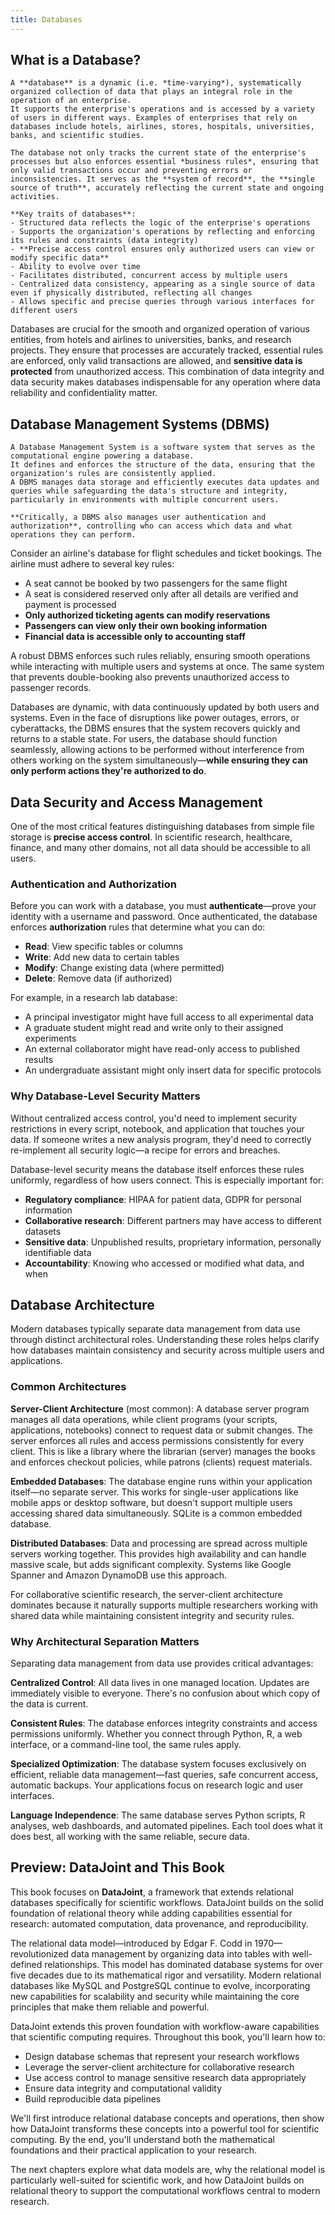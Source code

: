 ```yaml
---
title: Databases
---
```


## What is a Database?

```{card} Database
A **database** is a dynamic (i.e. *time-varying*), systematically organized collection of data that plays an integral role in the operation of an enterprise.
It supports the enterprise's operations and is accessed by a variety of users in different ways. Examples of enterprises that rely on databases include hotels, airlines, stores, hospitals, universities, banks, and scientific studies.

The database not only tracks the current state of the enterprise's processes but also enforces essential *business rules*, ensuring that only valid transactions occur and preventing errors or inconsistencies. It serves as the **system of record**, the **single source of truth**, accurately reflecting the current state and ongoing activities.

**Key traits of databases**:
- Structured data reflects the logic of the enterprise's operations
- Supports the organization's operations by reflecting and enforcing its rules and constraints (data integrity)
- **Precise access control ensures only authorized users can view or modify specific data**
- Ability to evolve over time
- Facilitates distributed, concurrent access by multiple users
- Centralized data consistency, appearing as a single source of data even if physically distributed, reflecting all changes
- Allows specific and precise queries through various interfaces for different users
```

Databases are crucial for the smooth and organized operation of various entities, from hotels and airlines to universities, banks, and research projects. They ensure that processes are accurately tracked, essential rules are enforced, only valid transactions are allowed, and **sensitive data is protected** from unauthorized access. This combination of data integrity and data security makes databases indispensable for any operation where data reliability and confidentiality matter.

## Database Management Systems (DBMS)

```{card} Database Management System
A Database Management System is a software system that serves as the computational engine powering a database.
It defines and enforces the structure of the data, ensuring that the organization's rules are consistently applied.
A DBMS manages data storage and efficiently executes data updates and queries while safeguarding the data's structure and integrity, particularly in environments with multiple concurrent users.

**Critically, a DBMS also manages user authentication and authorization**, controlling who can access which data and what operations they can perform.
```

Consider an airline's database for flight schedules and ticket bookings. The airline must adhere to several key rules:

* A seat cannot be booked by two passengers for the same flight
* A seat is considered reserved only after all details are verified and payment is processed
* **Only authorized ticketing agents can modify reservations**
* **Passengers can view only their own booking information**
* **Financial data is accessible only to accounting staff**

A robust DBMS enforces such rules reliably, ensuring smooth operations while interacting with multiple users and systems at once. The same system that prevents double-booking also prevents unauthorized access to passenger records.

Databases are dynamic, with data continuously updated by both users and systems. Even in the face of disruptions like power outages, errors, or cyberattacks, the DBMS ensures that the system recovers quickly and returns to a stable state. For users, the database should function seamlessly, allowing actions to be performed without interference from others working on the system simultaneously—**while ensuring they can only perform actions they're authorized to do**.

## Data Security and Access Management

One of the most critical features distinguishing databases from simple file storage is **precise access control**. In scientific research, healthcare, finance, and many other domains, not all data should be accessible to all users.

### Authentication and Authorization

Before you can work with a database, you must **authenticate**—prove your identity with a username and password. Once authenticated, the database enforces **authorization** rules that determine what you can do:

- **Read**: View specific tables or columns
- **Write**: Add new data to certain tables  
- **Modify**: Change existing data (where permitted)
- **Delete**: Remove data (if authorized)

For example, in a research lab database:
- A principal investigator might have full access to all experimental data
- A graduate student might read and write only to their assigned experiments
- An external collaborator might have read-only access to published results
- An undergraduate assistant might only insert data for specific protocols

### Why Database-Level Security Matters

Without centralized access control, you'd need to implement security restrictions in every script, notebook, and application that touches your data. If someone writes a new analysis program, they'd need to correctly re-implement all security logic—a recipe for errors and breaches.

Database-level security means the database itself enforces these rules uniformly, regardless of how users connect. This is especially important for:

- **Regulatory compliance**: HIPAA for patient data, GDPR for personal information
- **Collaborative research**: Different partners may have access to different datasets  
- **Sensitive data**: Unpublished results, proprietary information, personally identifiable data
- **Accountability**: Knowing who accessed or modified what data, and when

## Database Architecture

Modern databases typically separate data management from data use through distinct architectural roles. Understanding these roles helps clarify how databases maintain consistency and security across multiple users and applications.

### Common Architectures

**Server-Client Architecture** (most common): A database server program manages all data operations, while client programs (your scripts, applications, notebooks) connect to request data or submit changes. The server enforces all rules and access permissions consistently for every client. This is like a library where the librarian (server) manages the books and enforces checkout policies, while patrons (clients) request materials.

**Embedded Databases**: The database engine runs within your application itself—no separate server. This works for single-user applications like mobile apps or desktop software, but doesn't support multiple users accessing shared data simultaneously. SQLite is a common embedded database.

**Distributed Databases**: Data and processing are spread across multiple servers working together. This provides high availability and can handle massive scale, but adds significant complexity. Systems like Google Spanner and Amazon DynamoDB use this approach.

For collaborative scientific research, the server-client architecture dominates because it naturally supports multiple researchers working with shared data while maintaining consistent integrity and security rules.

### Why Architectural Separation Matters

Separating data management from data use provides critical advantages:

**Centralized Control**: All data lives in one managed location. Updates are immediately visible to everyone. There's no confusion about which copy of the data is current.

**Consistent Rules**: The database enforces integrity constraints and access permissions uniformly. Whether you connect through Python, R, a web interface, or a command-line tool, the same rules apply.

**Specialized Optimization**: The database system focuses exclusively on efficient, reliable data management—fast queries, safe concurrent access, automatic backups. Your applications focus on research logic and user interfaces.

**Language Independence**: The same database serves Python scripts, R analyses, web dashboards, and automated pipelines. Each tool does what it does best, all working with the same reliable, secure data.

## Preview: DataJoint and This Book

This book focuses on **DataJoint**, a framework that extends relational databases specifically for scientific workflows. DataJoint builds on the solid foundation of relational theory while adding capabilities essential for research: automated computation, data provenance, and reproducibility.

The relational data model—introduced by Edgar F. Codd in 1970—revolutionized data management by organizing data into tables with well-defined relationships. This model has dominated database systems for over five decades due to its mathematical rigor and versatility. Modern relational databases like MySQL and PostgreSQL continue to evolve, incorporating new capabilities for scalability and security while maintaining the core principles that make them reliable and powerful.

DataJoint extends this proven foundation with workflow-aware capabilities that scientific computing requires. Throughout this book, you'll learn how to:
- Design database schemas that represent your research workflows
- Leverage the server-client architecture for collaborative research
- Use access control to manage sensitive research data appropriately
- Ensure data integrity and computational validity
- Build reproducible data pipelines

We'll first introduce relational database concepts and operations, then show how DataJoint transforms these concepts into a powerful tool for scientific computing. By the end, you'll understand both the mathematical foundations and their practical application to your research.

The next chapters explore what data models are, why the relational model is particularly well-suited for scientific work, and how DataJoint builds on relational theory to support the computational workflows central to modern research.
